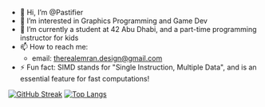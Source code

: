 - 👋 Hi, I’m @Pastifier
- 👀 I’m interested in Graphics Programming and Game Dev
- 🌱 I’m currently a student at 42 Abu Dhabi, and a part-time programming instructor for kids
- 📫 How to reach me:
  - email: therealemran.design@gmail.com
- ⚡ Fun fact: SIMD stands for "Single Instruction, Multiple Data", and is an essential feature for fast computations!

[![GitHub Streak](https://github-readme-streak-stats.herokuapp.com?user=Pastifier&theme=shadow-purple)](https://git.io/streak-stats)
[![Top Langs](https://github-readme-stats.vercel.app/api/top-langs/?username=Pastifier&layout=compact&theme=tokyonight-duo)](https://github.com/anuraghazra/github-readme-stats)

